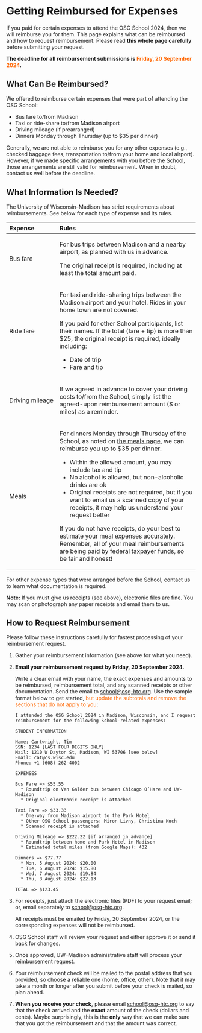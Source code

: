 # Getting Reimbursed for Expenses

If you paid for certain expenses to attend the OSG School 2024,
then we will reimburse you for them.
This page explains what can be reimbursed and how to request reimbursement.
Please read **this whole page carefully** before submitting your request.

**The deadline for all reimbursement submissions is <span style="color: #FF6600;">Friday, 20 September 2024</span>.**

## What Can Be Reimbursed?

We offered to reimburse certain expenses that were part of attending the OSG School:

-   Bus fare to/from Madison
-   Taxi or ride-share to/from Madison airport
-   Driving mileage (if prearranged)
-   Dinners Monday through Thursday (up to $35 per dinner)

Generally, we are not able to reimburse you for any other expenses
(e.g., checked baggage fees, transportation to/from your home and local airport).
However, if we made specific arrangements with you before the School,
those arrangements are still valid for reimbursement.
When in doubt, contact us well before the deadline.

## What Information Is Needed?

The University of Wisconsin–Madison has strict requirements about reimbursements.
See below for each type of expense and its rules.

| Expense | Rules |
|:--------|:------|
| <p>Bus&nbsp;fare</p> | <p>For bus trips between Madison and a nearby airport, as planned with us in advance.</p><p>The original receipt is required, including at least the total amount paid.</p> |
| <p>Ride&nbsp;fare</p> | <p>For taxi and ride-sharing trips between the Madison airport and your hotel. Rides in your home town are not covered.</p><p>If you paid for other School participants, list their names. If the total (fare + tip) is more than $25, the original receipt is required, ideally including:</p><ul><li>Date of trip</li><li>Fare and tip</li></ul> |
| <p>Driving mileage</p> | <p>If we agreed in advance to cover your driving costs to/from the School, simply list the agreed-upon reimbursement amount ($ or miles) as a reminder.</p> |
| <p>Meals</p> | <p>For dinners Monday through Thursday of the School, as noted on [the meals page](meals.md), we can reimburse you up to $35 per dinner.</p><ul><li>Within the allowed amount, you may include tax and tip</li><li>No alcohol is allowed, but non-alcoholic drinks are ok</li><li>Original receipts are not required, but if you want to email us a scanned copy of your receipts, it may help us understand your request better</li></ul><p>If you do not have receipts, do your best to estimate your meal expenses accurately. Remember, all of your meal reimbursements are being paid by federal taxpayer funds, so be fair and honest! |

For other expense types that were arranged before the School, contact us to learn what documentation is required.

**Note:** If you must give us receipts (see above), electronic files are fine.
You may scan or photograph any paper receipts and email them to us.

## How to Request Reimbursement

Please follow these instructions carefully for fastest processing of your reimbursement request.

1.  Gather your reimbursement information (see above for what you need).

1.  **Email your reimbursement request by Friday, 20 September 2024.**

    Write a clear email with your name,
    the exact expenses and amounts to be reimbursed,
    reimbursement total,
    and any scanned receipts or other documentation.
    Send the email to [school@osg-htc.org](mailto:school@osg-htc.org).
    Use the sample format below to get started,
    <span style="color: #FF6600;">but update the subtotals and remove the sections that do not apply to you</span>:

        I attended the OSG School 2024 in Madison, Wisconsin, and I request
        reimbursement for the following School-related expenses:

        STUDENT INFORMATION

        Name: Cartwright, Tim
        SSN: 1234 [LAST FOUR DIGITS ONLY]
        Mail: 1210 W Dayton St, Madison, WI 53706 [see below]
        Email: cat@cs.wisc.edu
        Phone: +1 (608) 262-4002

        EXPENSES

        Bus Fare => $55.55
          * Roundtrip on Van Galder bus between Chicago O’Hare and UW-Madison
          * Original electronic receipt is attached

        Taxi Fare => $33.33
          * One-way from Madison airport to the Park Hotel
          * Other OSG School passengers: Miron Livny, Christina Koch
          * Scanned receipt is attached

        Driving Mileage => $222.22 [if arranged in advance]
          * Roundtrip between home and Park Hotel in Madison
          * Estimated total miles (from Google Maps): 432

        Dinners => $77.77
          * Mon, 5 August 2024: $20.00
          * Tue, 6 August 2024: $15.80
          * Wed, 7 August 2024: $19.84
          * Thu, 8 August 2024: $22.13

        TOTAL => $123.45

1.  For receipts, just attach the electronic files (PDF) to your request email;
    or, email separately to [school@osg-htc.org](mailto:school@osg-htc.org).

    All receipts must be emailed by Friday, 20 September 2024,
    or the corresponding expenses will not be reimbursed.

1.  OSG School staff will review your request and either approve it or send it back for changes.

1.  Once approved, UW–Madison administrative staff will process your reimbursement request.

1.  Your reimbursement check will be mailed to the postal address that you provided,
    so choose a reliable one (home, office, other).
    Note that it may take a month or longer after you submit before your check is mailed, so plan ahead.

1.  **When you receive your check,**
    please email [school@osg-htc.org](mailto:school@osg-htc.org)
    to say that the check arrived and
    the **exact** amount of the check (dollars and cents).
    Maybe surprisingly,
    this is the **only** way that we can make sure that you got the reimbursement and that the amount was correct.
